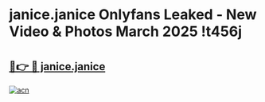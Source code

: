 # janice.janice Onlyfans Leaked - New Video & Photos March 2025 !t456j

# <h2><a href="https://nmcvh4.iuczelnia.edu.pl?title=janice.janice&ref=t456j">🔗👉 🔴 janice.janice</a></h2>

[![acn](https://github.com/user-attachments/assets/0f9c940e-d8b0-45ae-aac7-cd30a18b3e1c)](https://nmcvh4.iuczelnia.edu.pl?title=janice.janice&ref=t456j)

